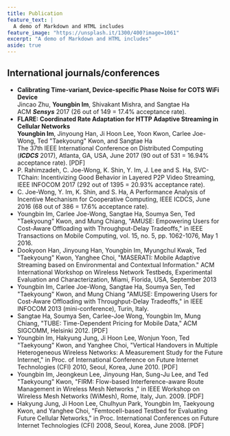 ```yaml
---
title: Publication
feature_text: |
  A demo of Markdown and HTML includes
feature_image: "https://unsplash.it/1300/400?image=1061"
excerpt: "A demo of Markdown and HTML includes"
aside: true
---
```


## [](#international)<span class="pub_kind">International journals/conferences</span>
* **<span class="pub_title">Calibrating Time-variant, Device-specific Phase Noise for COTS WiFi Device</span>**<br />
Jincao Zhu, __Youngbin Im__, Shivakant Mishra, and Sangtae Ha<br />
ACM __*Sensys*__ 2017 (26 out of 149 = 17.4% acceptance rate).
* **<span class="pub_title">FLARE: Coordinated Rate Adaptation for HTTP Adaptive Streaming in Cellular Networks</span>**<br />
__Youngbin Im__, Jinyoung Han, Ji Hoon Lee, Yoon Kwon, Carlee Joe-Wong, Ted "Taekyoung" Kwon, and Sangtae Ha<br />
The 37th IEEE International Conference on Distributed Computing (__*ICDCS*__ 2017), Atlanta, GA, USA, June 2017 (90 out of 531 = 16.94% acceptance rate). [PDF]
* P. Rahimzadeh, C. Joe-Wong, K. Shin, Y. Im, J. Lee and S. Ha, SVC-TChain: Incentivizing Good Behavior in Layered P2P Video Streaming, IEEE INFOCOM 2017 (292 out of 1395 = 20.93% acceptance rate).
* C. Joe-Wong, Y. Im, K. Shin, and S. Ha, A Performance Analysis of Incentive Mechanism for Cooperative Computing, IEEE ICDCS, June 2016 (68 out of 386 = 17.6% acceptance rate).
* Youngbin Im, Carlee Joe-Wong, Sangtae Ha, Soumya Sen, Ted "Taekyoung" Kwon, and Mung Chiang, "AMUSE: Empowering Users for Cost-Aware Offloading with Throughput-Delay Tradeoffs," in IEEE Transactions on Mobile Computing, vol. 15, no. 5, pp. 1062-1076, May 1 2016.
* Dookyoon Han, Jinyoung Han, Youngbin Im, Myungchul Kwak, Ted "Taekyoung" Kwon, Yanghee Choi, "MASERATI: Mobile Adaptive Streaming based on Environmental and Contextual Information." ACM International Workshop on Wireless Network Testbeds, Experimental Evaluation and Characterization, Miami, Florida, USA, September 2013
* Youngbin Im, Carlee Joe-Wong, Sangtae Ha, Soumya Sen, Ted "Taekyoung" Kwon, and Mung Chiang "AMUSE: Empowering Users for Cost-Aware Offloading with Throughput-Delay Tradeoffs," in IEEE INFOCOM 2013 (mini-conference), Turin, Italy.
* Sangtae Ha, Soumya Sen, Carlee-Joe Wong, Youngbin Im, Mung Chiang, "TUBE: Time-Dependent Pricing for Mobile Data," ACM SIGCOMM, Helsinki 2012. [PDF]
* Youngbin Im, Hakyung Jung, Ji Hoon Lee, Wonjun Yoon, Ted "Taekyoung" Kwon, and Yanghee Choi, "Vertical Handovers in Multiple Heterogeneous Wireless Networks: A Measurement Study for the Future Internet," in Proc. of International Conference on Future Internet Technologies (CFI) 2010, Seoul, Korea, June 2010. [PDF]
* Youngbin Im, Jeongkeun Lee, Jinyoung Han, Sung-Ju Lee, and Ted "Taekyoung" Kwon, "FIRM: Flow-based Interference-aware Route Management in Wireless Mesh Networks ," in IEEE Workshop on Wireless Mesh Networks (WiMesh), Rome, Italy, Jun. 2009. [PDF]
* Hakyung Jung, Ji Hoon Lee, Chulhyun Park, Youngbin Im, Taekyoung Kwon, and Yanghee Choi, "Femtocell-based Testbed for Evaluating Future Cellular Networks," in Proc. International Conferences on Future Internet Technologies (CFI) 2008, Seoul, Korea, June 2008. [PDF]
